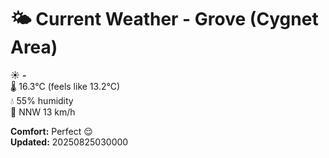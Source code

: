 # 🌤️ Current Weather - Grove (Cygnet Area)

☀️ **-**  
🌡️ 16.3°C (feels like 13.2°C)  
💧 55% humidity  
💨 NNW 13 km/h  

**Comfort:** Perfect 😌  
**Updated:** 20250825030000
